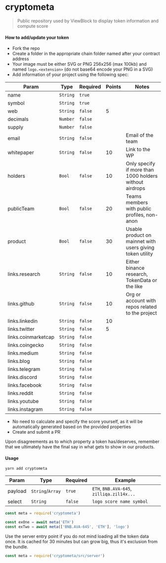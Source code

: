 # cryptometa

> Public repository used by ViewBlock to display token information and compute score

#### How to add/update your token

- Fork the repo
- Create a folder in the appropriate chain folder named after your contract address
- Your image must be either SVG or PNG 256x256 (max 100kb) and named `logo.<extension>` (do not base64 encode your PNG in a SVG)
- Add information of your project using the following spec:

| Param               | Type     | Required   | Points  | Notes                                                     |
| ------------------- | -------- | ---------- | ------- | --------------------------------------------------------- |
| name                | `String` | `true`     |         |                                                           |
| symbol              | `String` | `true`     |         |                                                           |
| web                 | `String` | `false`    | 5       |                                                           |
| decimals            | `Number` | `false`    |         |                                                           |
| supply              | `Number` | `false`    |         |                                                           |
| email               | `String` | `false`    |         | Email of the team                                         |
| whitepaper          | `String` | `false`    | 10      | Link to the WP                                            |
| holders             | `Bool`   | `false`    | 10      | Only specify if more than 1000 holders without airdrops   |
| publicTeam          | `Bool`   | `false`    | 20      | Teams members with public profiles, non-anon              |
| product             | `Bool`   | `false`    | 30      | Usable product on mainnet with users giving token utility |
| links.research      | `String` | `false`    | 10      | Either binance research, TokenData or the like            |
| links.github        | `String` | `false`    | 10      | Org or account with repos related to the project          |
| links.linkedin      | `String` | `false`    | 10      |                                                           |
| links.twitter       | `String` | `false`    | 5       |                                                           |
| links.coinmarketcap | `String` | `false`    |         |                                                           |
| links.coingecko     | `String` | `false`    |         |                                                           |
| links.medium        | `String` | `false`    |         |                                                           |
| links.blog          | `String` | `false`    |         |                                                           |
| links.telegram      | `String` | `false`    |         |                                                           |
| links.discord       | `String` | `false`    |         |                                                           |
| links.facebook      | `String` | `false`    |         |                                                           |
| links.reddit        | `String` | `false`    |         |                                                           |
| links.youtube       | `String` | `false`    |         |                                                           |
| links.instagram     | `String` | `false`    |         |                                                           |

- No need to calculate and specify the score yourself, as it will be automatically
  generated based on the provided properties
- Create and submit a PR

Upon disagreements as to which property a token has/deserves, remember that we
ultimately have the final say in what gets to show in our products.

#### Usage

```
yarn add cryptometa
```

| Param               | Type             | Required | Example                                                 |
| ------------------- | ---------------- | -------- | ------------------------------------------------------- |
| payload             | `String`/`Array` | `true`   | `ETH`, `BNB.AVA-645`, `zilliqa.zil14x...`               |
| select              | `String`         | `false`  | `logo score name symbol`                                |

```js
const meta = require('cryptometa')

const exOne = await meta('ETH')
const exTwo = await meta(['BNB.AVA-645', 'ETH'], 'logo')
```

Use the server entry point if you do not mind loading all the token data once.
It is cached for 30 minutes but can grow big, thus it's exclusion from the bundle.

```js
const meta = require('cryptometa/src/server')
```
